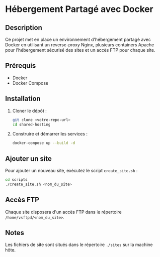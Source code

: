 # Hébergement Partagé avec Docker

## Description
Ce projet met en place un environnement d'hébergement partagé avec Docker en utilisant un reverse-proxy Nginx, plusieurs containers Apache pour l'hébergement sécurisé des sites et un accès FTP pour chaque site.

## Prérequis
- Docker
- Docker Compose

## Installation

1. Cloner le dépôt :
    ```bash
    git clone <votre-repo-url>
    cd shared-hosting
    ```

2. Construire et démarrer les services :
    ```bash
    docker-compose up --build -d
    ```

## Ajouter un site

Pour ajouter un nouveau site, exécutez le script `create_site.sh` :
```bash
cd scripts
./create_site.sh <nom_du_site>
```

## Accès FTP

Chaque site disposera d'un accès FTP dans le répertoire `/home/vsftpd/<nom_du_site>`.

## Notes
Les fichiers de site sont situés dans le répertoire `./sites` sur la machine hôte.
